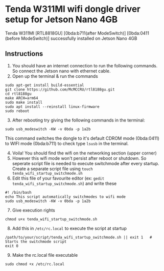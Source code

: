 # Tenda W311MI wifi dongle driver setup for Jetson Nano 4GB
Tenda W311MI [RTL8818GU] [0bda:b711(after ModeSwitch)] [0bda:0411 (before ModeSwitch)] successfully installed on Jetson Nano 4GB

## Instructions
1. You should have an internet connection to run the following commands. So connect the Jetson nano with ethernet cable.
2. Open up the terminal & run the commands
```
sudo apt-get install build-essential
git clone https://github.com/McMCCRU/rtl8188gu.git
cd rtl8188gu
make ARCH=arm64
sudo make install
sudo apt install --reinstall linux-firmware 
sudo reboot
```

3. After rebooting try giving the following commands in the terminal:
```
sudo usb_modeswitch -KW -v 0bda -p 1a2b 
```
This command switches the dongle to it's default CDROM mode (0bda:0411) to WIFI mode (0bda:b711)
to check type ```lsusb``` in the terminal.

4. Voila! You should find the wifi on the networking section (upper corner)
5. However this wifi mode won't persist after reboot or shutdown. So seperate script file is needed to execute switchmode after every startup. Create a separate script file using
``` touch tenda_wifi_startup_switchmode.sh ``` 
6. Edit this file of your favourite editor (ex: ``` gedit tenda_wifi_startup_switchmode.sh ```) and write these 
```
#! /bin/bash
echo This script automatically switchmodes to wifi mode
sudo usb_modeswitch -KW -v 0bda -p 1a2b 
```
7. Give execution rights
```
chmod u+x tenda_wifi_startup_switchmode.sh
```
8. Add this in ```/etc/rc.local``` to execute the script at startup
```
/path/to/your/script/tenda_wifi_startup_switchmode.sh || exit 1   # Starts the switchmode script
exit 0
```
9. Make the rc.local file executable 
```
sudo chmod +x /etc/rc.local
```
